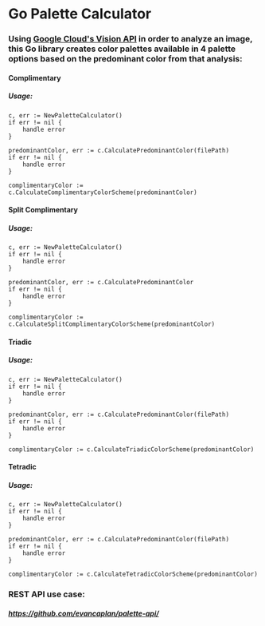 # Go Palette Calculator
### Using [Google Cloud's Vision API](https://cloud.google.com/vision) in order to analyze an image, this Go library creates color palettes available in 4 palette options based on the predominant color from that analysis:
#### Complimentary
##### Usage:
```
c, err := NewPaletteCalculator()
if err != nil {
    handle error
}

predominantColor, err := c.CalculatePredominantColor(filePath)
if err != nil {
    handle error
}

complimentaryColor := c.CalculateComplimentaryColorScheme(predominantColor)
```
 #### Split Complimentary 
##### Usage:
```
c, err := NewPaletteCalculator()
if err != nil {
    handle error
}

predominantColor, err := c.CalculatePredominantColor
if err != nil {
    handle error
}

complimentaryColor := c.CalculateSplitComplimentaryColorScheme(predominantColor)
```
#### Triadic 
##### Usage:
```
c, err := NewPaletteCalculator()
if err != nil {
    handle error
}

predominantColor, err := c.CalculatePredominantColor(filePath)
if err != nil {
    handle error
}

complimentaryColor := c.CalculateTriadicColorScheme(predominantColor)
```
#### Tetradic
##### Usage:
```
c, err := NewPaletteCalculator()
if err != nil {
    handle error
}

predominantColor, err := c.CalculatePredominantColor(filePath)
if err != nil {
    handle error
}

complimentaryColor := c.CalculateTetradicColorScheme(predominantColor)
```
### REST API use case:
##### https://github.com/evancaplan/palette-api/
